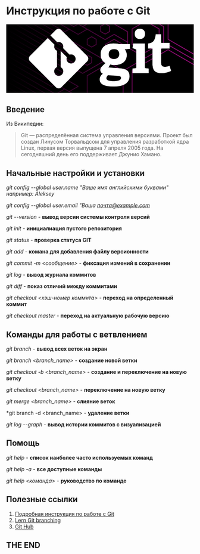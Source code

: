 # Инструкция по работе с Git

![logo](Logo.png)

## Введение

Из Википедии:

>Git — распределённая система управления версиями. Проект был создан Линусом Торвальдсом для управления разработкой ядра Linux, первая версия выпущена 7 апреля 2005 года. На сегодняшний день его поддерживает Джунио Хамано.

## Начальные настройки и установки

*git config --global user.name "Ваше имя английскими буквами" например: Aleksey*

*git config --global user.email "Ваша почта@example.com*

*git --version* - **вывод версии системы контроля версий**

*git init* - **инициалиация пустого репозитория**

*git status* - **проверка статуса GIT**

*git add* - **комана для добавления файлу версионности**

*git commit -m <сообщение>* - **фиксация измений в сохранении**

*git log* - **вывод журнала коммитов**

*git diff* - **показ отличий между коммитами**

*git checkout <хэш-номер коммита>* - **переход на определенный коммит**

*git checkout master* - **переход на актуальную рабочую версию**

## Команды для работы с ветвлением

*git branch* - **вывод всех веток на экран**

*git branch <branch_name>* - **создание новой ветки**

*git checkout -b <branch_name>* - **создание и переключение на новую ветку**

*git checkout <branch_name>* - **переключение на новую ветку**

*git merge <branch_name>* - **слияние веток**

*git branch -d <branch_name> - **удаление ветки**

*git log --graph* - **вывод истории коммитов с визуализацией**

## Помощь

*git help* - **список наиболее часто используемых команд**

*git help -a* - **все доступные команды**

*git help <команда>* - **руководство по команде**

## Полезные ссылки

1. [Подробная инструкция по работе с Git](https://git-scm.com/book/ru/v2/%D0%92%D0%B2%D0%B5%D0%B4%D0%B5%D0%BD%D0%B8%D0%B5-%D0%9E-%D1%81%D0%B8%D1%81%D1%82%D0%B5%D0%BC%D0%B5-%D0%BA%D0%BE%D0%BD%D1%82%D1%80%D0%BE%D0%BB%D1%8F-%D0%B2%D0%B5%D1%80%D1%81%D0%B8%D0%B9)
2. [Lern Git branching](https://learngitbranching.js.org/?locale=ru_RU)
3. [Git Hub](https://github.com/)

## THE END
